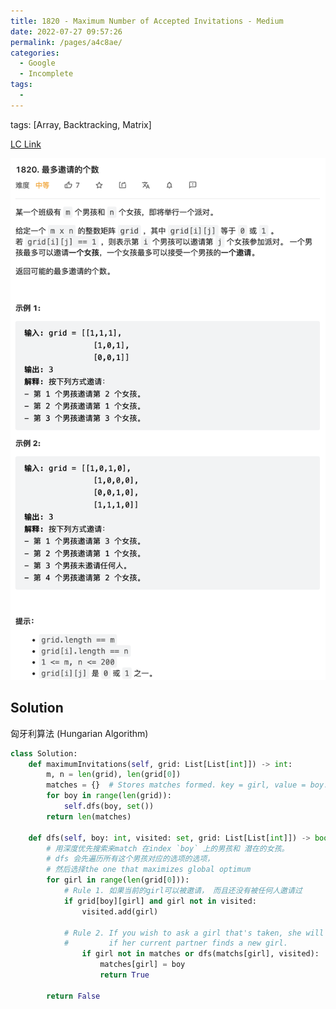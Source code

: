 ```yaml
---
title: 1820 - Maximum Number of Accepted Invitations - Medium
date: 2022-07-27 09:57:26
permalink: /pages/a4c8ae/
categories:
  - Google
  - Incomplete
tags:
  - 
---
```

tags: [Array, Backtracking, Matrix]

[LC Link](https://leetcode.cn/problems/maximum-number-of-accepted-invitations/)

![](https://raw.githubusercontent.com/emmableu/image/master/202208091717865.png)


## Solution
匈牙利算法 (Hungarian Algorithm)
```python
class Solution:
	def maximumInvitations(self, grid: List[List[int]]) -> int:
		m, n = len(grid), len(grid[0])
		matches = {}  # Stores matches formed. key = girl, value = boy.
		for boy in range(len(grid)):
			self.dfs(boy, set())
		return len(matches)

	def dfs(self, boy: int, visited: set, grid: List[List[int]]) -> bool:
		# 用深度优先搜索来match 在index `boy` 上的男孩和 潜在的女孩。
		# dfs 会先遍历所有这个男孩对应的选项的选项，
		# 然后选择the one that maximizes global optimum
		for girl in range(len(grid[0])):
			# Rule 1. 如果当前的girl可以被邀请， 而且还没有被任何人邀请过
			if grid[boy][girl] and girl not in visited:
				visited.add(girl)

			# Rule 2. If you wish to ask a girl that's taken, she will only go with you
			#         if her current partner finds a new girl.
				if girl not in matches or dfs(matchs[girl], visited):
					matches[girl] = boy
					return True

		return False
```